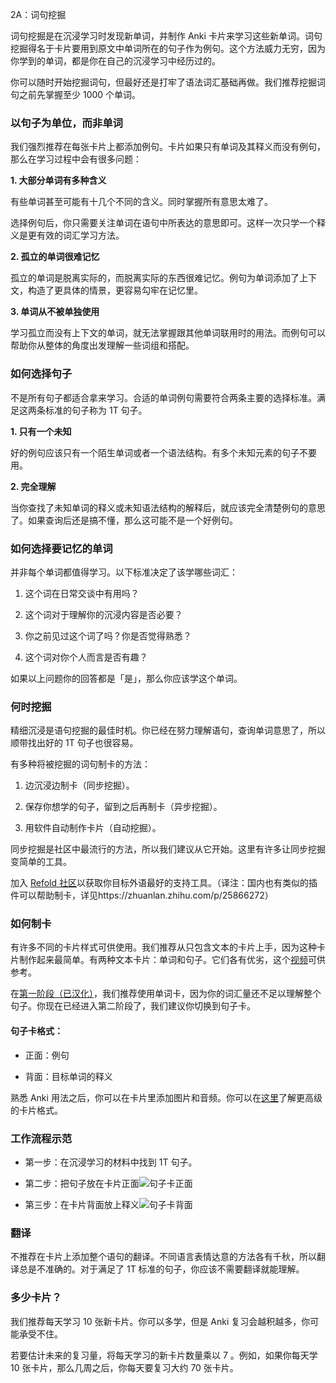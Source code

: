 2A：词句挖掘

词句挖掘是在沉浸学习时发现新单词，并制作 Anki 卡片来学习这些新单词。词句挖掘得名于卡片要用到原文中单词所在的句子作为例句。这个方法威力无穷，因为你学到的单词，都是你在自己的沉浸学习中经历过的。

你可以随时开始挖掘词句，但最好还是打牢了语法词汇基础再做。我们推荐挖掘词句之前先掌握至少 1000 个单词。

### 以句子为单位，而非单词

我们强烈推荐在每张卡片上都添加例句。卡片如果只有单词及其释义而没有例句，那么在学习过程中会有很多问题：

**1. 大部分单词有多种含义**

有些单词甚至可能有十几个不同的含义。同时掌握所有意思太难了。

选择例句后，你只需要关注单词在语句中所表达的意思即可。这样一次只学一个释义是更有效的词汇学习方法。

**2. 孤立的单词很难记忆**

孤立的单词是脱离实际的，而脱离实际的东西很难记忆。例句为单词添加了上下文，构造了更具体的情景，更容易勾牢在记忆里。

**3. 单词从不被单独使用**

学习孤立而没有上下文的单词，就无法掌握跟其他单词联用时的用法。而例句可以帮助你从整体的角度出发理解一些词组和搭配。

### 如何选择句子

不是所有句子都适合拿来学习。合适的单词例句需要符合两条主要的选择标准。满足这两条标准的句子称为 1T 句子。

**1. 只有一个未知**

好的例句应该只有一个陌生单词或者一个语法结构。有多个未知元素的句子不要用。

**2. 完全理解**

当你查找了未知单词的释义或未知语法结构的解释后，就应该完全清楚例句的意思了。如果查询后还是搞不懂，那么这可能不是一个好例句。

### 如何选择要记忆的单词

并非每个单词都值得学习。以下标准决定了该学哪些词汇：

1. 这个词在日常交谈中有用吗？

2. 这个词对于理解你的沉浸内容是否必要？

3. 你之前见过这个词了吗？你是否觉得熟悉？

4. 这个词对你个人而言是否有趣？

如果以上问题你的回答都是「是」，那么你应该学这个单词。

### 何时挖掘

精细沉浸是语句挖掘的最佳时机。你已经在努力理解语句，查询单词意思了，所以顺带找出好的 1T 句子也很容易。

有多种将被挖掘的词句制卡的方法：

1. 边沉浸边制卡（同步挖掘）。

2. 保存你想学的句子，留到之后再制卡（异步挖掘）。

3. 用软件自动制作卡片（自动挖掘）。

同步挖掘是社区中最流行的方法，所以我们建议从它开始。这里有许多让同步挖掘变简单的工具。

加入 [Refold 社区](https://refold.la/join)以获取你目标外语最好的支持工具。（译注：国内也有类似的插件可以帮助制卡，详见https://zhuanlan.zhihu.com/p/25866272）

### 如何制卡

有许多不同的卡片样式可供使用。我们推荐从只包含文本的卡片上手，因为这种卡片制作起来最简单。有两种文本卡片：单词和句子。它们各有优劣，这个[视频](https://www.youtube.com/watch?v=GLfmKWhLhjk)可供参考。

在[第一阶段（已汉化）](https://zhuanlan.zhihu.com/p/565801338)，我们推荐使用单词卡，因为你的词汇量还不足以理解整个句子。你现在已经进入第二阶段了，我们建议你切换到句子卡。

#### 句子卡格式：

- 正面：例句

- 背面：目标单词的释义

熟悉 Anki 用法之后，你可以在卡片里添加图片和音频。你可以在[这里](https://refold.la/roadmap/stage-2/b/advanced-sentence-mining)了解更高级的卡片格式。

### 工作流程示范

- 第一步：在沉浸学习的材料中找到 1T 句子。

- 第二步：把句子放在卡片正面![句子卡正面](https://refold.la/static/3a0bc7d217b23c93e40044f54bebe204/5a428/sentence-card-front.png)

- 第三步：在卡片背面放上释义![句子卡背面](https://refold.la/static/f7582c8c14e8c2b5fe03886204c8c071/5a428/sentence-card-back.png)

### 翻译

不推荐在卡片上添加整个语句的翻译。不同语言表情达意的方法各有千秋，所以翻译总是不准确的。对于满足了 1T 标准的句子，你应该不需要翻译就能理解。

### 多少卡片？

我们推荐每天学习 10 张新卡片。你可以多学，但是 Anki 复习会越积越多，你可能承受不住。

若要估计未来的复习量，将每天学习的新卡片数量乘以 7 。例如，如果你每天学 10 张卡片，那么几周之后，你每天要复习大约 70 张卡片。